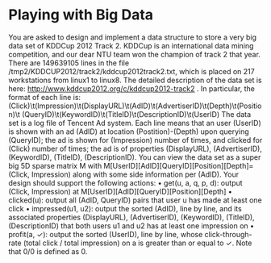 # Playing with Big Data

You are asked to design and implement a data structure to store a very big data set of KDDCup 2012
Track 2. KDDCup is an international data mining competition, and our dear NTU team won the
champion of track 2 that year. There are 149639105 lines in the file
/tmp2/KDDCUP2012/track2/kddcup2012track2.txt,
which is placed on 217 workstations from linux1 to linux8. The detailed description of the data set is
here: http://www.kddcup2012.org/c/kddcup2012-track2 . In particular, the format of each line is:
(Click)\t(Impression)\t(DisplayURL)\t(AdID)\t(AdvertiserID)\t(Depth)\t(Position)\t
(QueryID)\t(KeywordID)\t(TitleID)\t(DescriptionID)\t(UserID)
The data set is a log file of Tencent Ad system. Each line means that an user (UserID) is shown with
an ad (AdID) at location (Postition)-(Depth) upon querying (QueryID); the ad is shown for (Impression)
number of times, and clicked for (Click) number of times; the ad is of properties (DisplayURL), (AdvertiserID),
(KeywordID), (TitleID), (DescriptionID). You can view the data set as a super big 5D sparse
matrix M with M[UserID][AdID][QueryID][Position][Depth]=(Click, Impression) along with some
side information per (AdID).
Your design should support the following actions:
• get(u, a, q, p, d): output (Click, Impression) at M[UserID][AdID][QueryID][Position][Depth]
• clicked(u): output all (AdID, QueryID) pairs that user u has made at least one click
• impressed(u1, u2): output the sorted (AdID), line by line, and its associated properties (DisplayURL),
(AdvertiserID), (KeywordID), (TitleID), (DescriptionID) that both users u1 and u2
has at least one impression on
• profit(a, ✓): output the sorted (UserID), line by line, whose click-through-rate (total click / total
impression) on a is greater than or equal to ✓. Note that 0/0 is defined as 0.
